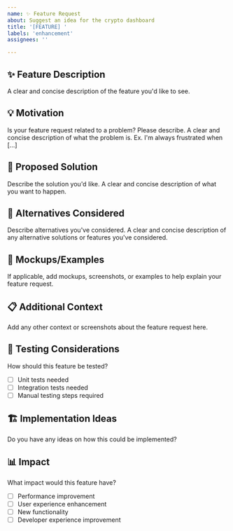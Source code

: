 ```yaml
---
name: ✨ Feature Request
about: Suggest an idea for the crypto dashboard
title: '[FEATURE] '
labels: 'enhancement'
assignees: ''

---
```


## ✨ Feature Description
A clear and concise description of the feature you'd like to see.

## 💡 Motivation
Is your feature request related to a problem? Please describe.
A clear and concise description of what the problem is. Ex. I'm always frustrated when [...]

## 🎯 Proposed Solution
Describe the solution you'd like.
A clear and concise description of what you want to happen.

## 🔄 Alternatives Considered
Describe alternatives you've considered.
A clear and concise description of any alternative solutions or features you've considered.

## 🎨 Mockups/Examples
If applicable, add mockups, screenshots, or examples to help explain your feature request.

## 📋 Additional Context
Add any other context or screenshots about the feature request here.

## 🧪 Testing Considerations
How should this feature be tested?
- [ ] Unit tests needed
- [ ] Integration tests needed
- [ ] Manual testing steps required

## 🏗️ Implementation Ideas
Do you have any ideas on how this could be implemented?

## 📊 Impact
What impact would this feature have?
- [ ] Performance improvement
- [ ] User experience enhancement
- [ ] New functionality
- [ ] Developer experience improvement